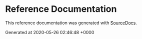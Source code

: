 # Reference Documentation

This reference documentation was generated with
[SourceDocs](https://github.com/eneko/SourceDocs).

Generated at 2020-05-26 02:46:48 +0000